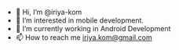 - 👋 Hi, I’m @iriya-kom
- 👀 I’m interested in mobile development.
- 🌱 I’m currently working in Android Development
- 📫 How to reach me iriya.kom@gmail.com

<!---
- 💞️ I’m looking to collaborate on ...
iriya-kom/iriya-kom is a ✨ special ✨ repository because its `README.md` (this file) appears on your GitHub profile.
You can click the Preview link to take a look at your changes.
--->
